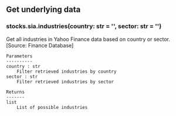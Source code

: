 ## Get underlying data 
### stocks.sia.industries(country: str = '', sector: str = '')

Get all industries in Yahoo Finance data based on country or sector. [Source: Finance Database]

    Parameters
    ----------
    country : str
        Filter retrieved industries by country
    sector : str
        Filter retrieved industries by sector

    Returns
    -------
    list
        List of possible industries
